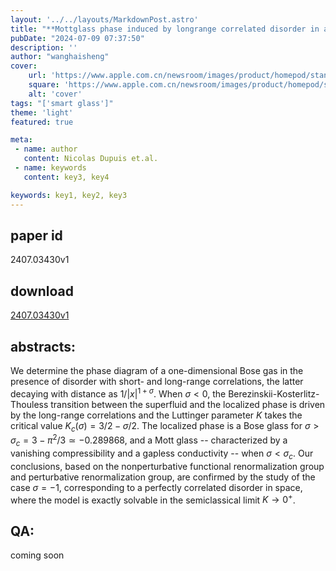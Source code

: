 ```yaml
---
layout: '../../layouts/MarkdownPost.astro'
title: "**Mottglass phase induced by longrange correlated disorder in a onedimensional Bose gas**"
pubDate: "2024-07-09 07:37:50"
description: ''
author: "wanghaisheng"
cover:
    url: 'https://www.apple.com.cn/newsroom/images/product/homepod/standard/Apple-HomePod-hero-230118_big.jpg.large_2x.jpg'
    square: 'https://www.apple.com.cn/newsroom/images/product/homepod/standard/Apple-HomePod-hero-230118_big.jpg.large_2x.jpg'
    alt: 'cover'
tags: "['smart glass']"
theme: 'light'
featured: true

meta:
 - name: author
   content: Nicolas Dupuis et.al.
 - name: keywords
   content: key3, key4

keywords: key1, key2, key3
---
```


## paper id
2407.03430v1
## download
[2407.03430v1](http://arxiv.org/abs/2407.03430v1)
## abstracts:
We determine the phase diagram of a one-dimensional Bose gas in the presence of disorder with short- and long-range correlations, the latter decaying with distance as $1/|x|^{1+\sigma}$. When $\sigma<0$, the Berezinskii-Kosterlitz-Thouless transition between the superfluid and the localized phase is driven by the long-range correlations and the Luttinger parameter $K$ takes the critical value $K_c(\sigma)=3/2-\sigma/2$. The localized phase is a Bose glass for $\sigma>\sigma_c=3-\pi^2/3\simeq -0.289868$, and a Mott glass -- characterized by a vanishing compressibility and a gapless conductivity -- when $\sigma<\sigma_c$. Our conclusions, based on the nonperturbative functional renormalization group and perturbative renormalization group, are confirmed by the study of the case $\sigma=-1$, corresponding to a perfectly correlated disorder in space, where the model is exactly solvable in the semiclassical limit $K\to 0^+$.
## QA:
coming soon
